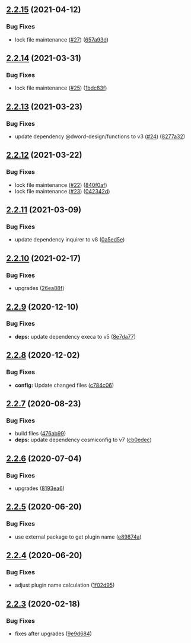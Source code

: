 ## [2.2.15](https://github.com/dword-design/ceiling/compare/v2.2.14...v2.2.15) (2021-04-12)


### Bug Fixes

* lock file maintenance ([#27](https://github.com/dword-design/ceiling/issues/27)) ([657a93d](https://github.com/dword-design/ceiling/commit/657a93d4dc2dff3681869c41d1d50a9ac7d5e887))

## [2.2.14](https://github.com/dword-design/ceiling/compare/v2.2.13...v2.2.14) (2021-03-31)


### Bug Fixes

* lock file maintenance ([#25](https://github.com/dword-design/ceiling/issues/25)) ([1bdc83f](https://github.com/dword-design/ceiling/commit/1bdc83f56fb3c6b0c00bc38493218904f0b410c8))

## [2.2.13](https://github.com/dword-design/ceiling/compare/v2.2.12...v2.2.13) (2021-03-23)


### Bug Fixes

* update dependency @dword-design/functions to v3 ([#24](https://github.com/dword-design/ceiling/issues/24)) ([8277a32](https://github.com/dword-design/ceiling/commit/8277a32654c3561a9a7cc465a560f48e0d70d8ad))

## [2.2.12](https://github.com/dword-design/ceiling/compare/v2.2.11...v2.2.12) (2021-03-22)


### Bug Fixes

* lock file maintenance ([#22](https://github.com/dword-design/ceiling/issues/22)) ([840f0af](https://github.com/dword-design/ceiling/commit/840f0af3c669d8c52ed1abf52638fb1b781ddd0e))
* lock file maintenance ([#23](https://github.com/dword-design/ceiling/issues/23)) ([042342d](https://github.com/dword-design/ceiling/commit/042342d5d05997caa9abfbacd3c9bbdd2ed728ef))

## [2.2.11](https://github.com/dword-design/ceiling/compare/v2.2.10...v2.2.11) (2021-03-09)


### Bug Fixes

* update dependency inquirer to v8 ([0a5ed5e](https://github.com/dword-design/ceiling/commit/0a5ed5ef7a923123d0962a635950ce7d39c657bc))

## [2.2.10](https://github.com/dword-design/ceiling/compare/v2.2.9...v2.2.10) (2021-02-17)


### Bug Fixes

* upgrades ([26ea88f](https://github.com/dword-design/ceiling/commit/26ea88ff24c4161ac58c3c52b2bcec54e42a3fb9))

## [2.2.9](https://github.com/dword-design/ceiling/compare/v2.2.8...v2.2.9) (2020-12-10)


### Bug Fixes

* **deps:** update dependency execa to v5 ([8e7da77](https://github.com/dword-design/ceiling/commit/8e7da77bef3b090f47c13ce846d136911ba62b01))

## [2.2.8](https://github.com/dword-design/ceiling/compare/v2.2.7...v2.2.8) (2020-12-02)


### Bug Fixes

* **config:** Update changed files ([c784c06](https://github.com/dword-design/ceiling/commit/c784c06f770fb29568b9e0aae641ce0972babe09))

## [2.2.7](https://github.com/dword-design/ceiling/compare/v2.2.6...v2.2.7) (2020-08-23)


### Bug Fixes

* build files ([476ab99](https://github.com/dword-design/ceiling/commit/476ab9948a236dff60126d45ff00dfafc0f81723))
* **deps:** update dependency cosmiconfig to v7 ([cb0edec](https://github.com/dword-design/ceiling/commit/cb0edec8a1eab407f059215c62393918d6dfdfbd))

## [2.2.6](https://github.com/dword-design/ceiling/compare/v2.2.5...v2.2.6) (2020-07-04)


### Bug Fixes

* upgrades ([8193ea6](https://github.com/dword-design/ceiling/commit/8193ea60d330ed093e524d84639d430a95705b1c))

## [2.2.5](https://github.com/dword-design/ceiling/compare/v2.2.4...v2.2.5) (2020-06-20)


### Bug Fixes

* use external package to get plugin name ([e89874a](https://github.com/dword-design/ceiling/commit/e89874aa1ce687182550295d274dc7290e26d71c))

## [2.2.4](https://github.com/dword-design/ceiling/compare/v2.2.3...v2.2.4) (2020-06-20)


### Bug Fixes

* adjust plugin name calculation ([1f02d95](https://github.com/dword-design/ceiling/commit/1f02d95969eb945b4ca7f4ce063109aeda05c820))

## [2.2.3](https://github.com/dword-design/ceiling/compare/v2.2.2...v2.2.3) (2020-02-18)


### Bug Fixes

* fixes after upgrades ([9e9d684](https://github.com/dword-design/ceiling/commit/9e9d6843bd3c575e17e2b82aab3ec6db10944074))
